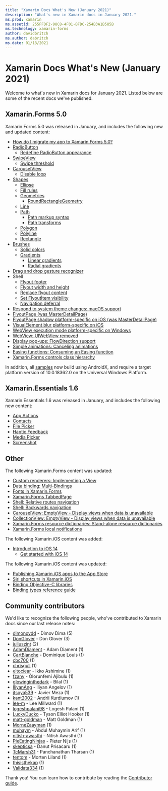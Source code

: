 ```yaml
---
title: "Xamarin Docs What's New (January 2021)"
description: "What's new in Xamarin docs in January 2021."
ms.prod: xamarin
ms.assetid: 255FFDF2-98C8-4F01-BFDC-254B3A1B585B
ms.technology: xamarin-forms
author: davidbritch
ms.author: dabritch
ms.date: 01/13/2021
---
```


# Xamarin Docs What's New (January 2021)

Welcome to what's new in Xamarin docs for January 2021. Listed below are some of the recent docs we've published.

## Xamarin.Forms 5.0

Xamarin.Forms 5.0 was released in January, and includes the following new and updated content:

- [How do I migrate my app to Xamarin.Forms 5.0?](~/xamarin-forms/troubleshooting/questions/forms5-migration.md)
- [RadioButton](~/xamarin-forms/user-interface/radiobutton.md)
  - [Redefine RadioButton appearance](~/xamarin-forms/user-interface/radiobutton.md#redefine-radiobutton-appearance)
- [SwipeView](~/xamarin-forms/user-interface/swipeview.md)
  - [Swipe threshold](~/xamarin-forms/user-interface/swipeview.md#swipe-threshold)
- [CarouselView](~/xamarin-forms/user-interface/carouselview/index.md)
  - [Disable loop](~/xamarin-forms/user-interface/carouselview/interaction.md#disable-loop)
- [Shapes](~/xamarin-forms/user-interface/shapes/index.md)
  - [Ellipse](~/xamarin-forms/user-interface/shapes/ellipse.md)
  - [Fill rules](~/xamarin-forms/user-interface/shapes/fillrules.md)
  - [Geometries](~/xamarin-forms/user-interface/shapes/geometries.md)
    - [RoundRectangleGeometry](~/xamarin-forms/user-interface/shapes/geometries.md#roundrectanglegeometry)
  - [Line](~/xamarin-forms/user-interface/shapes/line.md)
  - [Path](~/xamarin-forms/user-interface/shapes/path.md)
    - [Path markup syntax](~/xamarin-forms/user-interface/shapes/path-markup-syntax.md)
    - [Path transforms](~/xamarin-forms/user-interface/shapes/path-transforms.md)
  - [Polygon](~/xamarin-forms/user-interface/shapes/polygon.md)
  - [Polyline](~/xamarin-forms/user-interface/shapes/polyline.md)
  - [Rectangle](~/xamarin-forms/user-interface/shapes/rectangle.md)
- [Brushes](~/xamarin-forms/user-interface/brushes/index.md)
  - [Solid colors](~/xamarin-forms/user-interface/brushes/solidcolor.md)
  - [Gradients](~/xamarin-forms/user-interface/brushes/gradient.md)
    - [Linear gradients](~/xamarin-forms/user-interface/brushes/lineargradient.md)
    - [Radial gradients](~/xamarin-forms/user-interface/brushes/radialgradient.md)
- [Drag and drop gesture recognizer](~/xamarin-forms/app-fundamentals/gestures/drag-and-drop.md)
- Shell
  - [Flyout footer](~/xamarin-forms/app-fundamentals/shell/flyout.md#flyout-footer)
  - [Flyout width and height](~/xamarin-forms/app-fundamentals/shell/flyout.md#flyout-width-and-height)  
  - [Replace flyout content](~/xamarin-forms/app-fundamentals/shell/flyout.md#replace-flyout-content)
  - [Set FlyoutItem visibility](~/xamarin-forms/app-fundamentals/shell/flyout.md#set-flyoutitem-visibility)
  - [Navigation deferral](~/xamarin-forms/app-fundamentals/shell/navigation.md#navigation-deferral)
- [Respond to system theme changes: macOS support](~/xamarin-forms/user-interface/theming/system-theme-changes.md)
- [FlyoutPage (was MasterDetailPage)](~/xamarin-forms/app-fundamentals/navigation/flyoutpage.md)
- [FlyoutPage shadow platform-specific on iOS (was MasterDetailPage)](~/xamarin-forms/platform/ios/flyoutpage-shadow.md)
- [VisualElement blur platform-specific on iOS](~/xamarin-forms/platform/ios/visualelement-blur.md)
- [WebView execution mode platform-specific on Windows](~/xamarin-forms/platform/windows/webview-executionmode.md)
- [WebView: UIWebView removed](~/xamarin-forms/user-interface/webview.md#uiwebview-deprecation-and-app-store-rejection-itms-90809)
- [Display pop-ups: FlowDirection support](~/xamarin-forms/user-interface/pop-ups.md)
- [Simple animations: Canceling animations](~/xamarin-forms/user-interface/animation/simple.md#canceling-animations)
- [Easing functions: Consuming an Easing function](~/xamarin-forms/user-interface/animation/easing.md#consuming-an-easing-function)
- [Xamarin.Forms controls class hierarchy](~/xamarin-forms/internals/class-hierarchy.md)

In addition, all [samples](https://github.com/xamarin/xamarin-forms-samples) now build using AndroidX, and require a target platform version of 10.0.18362.0 on the Universal Windows Platform.

## Xamarin.Essentials 1.6

Xamarin.Essentials 1.6 was released in January, and includes the following new content:

- [App Actions](~/essentials/app-actions.md?context=xamarin%2Fxamarin-forms&tabs=android)
- [Contacts](~/essentials/contacts.md?context=xamarin%2Fxamarin-forms&tabs=android)
- [File Picker](~/essentials/file-picker.md?context=xamarin%2Fxamarin-forms&tabs=android)
- [Haptic Feedback](~/essentials/haptic-feedback.md?context=xamarin%2Fxamarin-forms&tabs=android)
- [Media Picker](~/essentials/media-picker.md?context=xamarin%2Fxamarin-forms&tabs=android)
- [Screenshot](~/essentials/screenshot.md?context=xamarin/xamarin-forms)

## Other

The following Xamarin.Forms content was updated:

- [Custom renderers: Implementing a View](~/xamarin-forms/app-fundamentals/custom-renderer/view.md)
- [Data binding: Multi-Bindings](~/xamarin-forms/app-fundamentals/data-binding/multibinding.md)
- [Fonts in Xamarin.Forms](~/xamarin-forms/user-interface/text/fonts.md)
- [Xamarin.Forms TabbedPage](~/xamarin-forms/app-fundamentals/navigation/tabbed-page.md)
- [Shell: Relative routes navigation](~/xamarin-forms/app-fundamentals/shell/navigation.md#relative-routes)
- [Shell: Backwards navigation](~/xamarin-forms/app-fundamentals/shell/navigation.md#backwards-navigation)
- [CarouselView: EmptyView - Display views when data is unavailable](~/xamarin-forms/user-interface/carouselview/emptyview.md#display-views-when-data-is-unavailable)
- [CollectionView: EmptyView - Display views when data is unavailable](~/xamarin-forms/user-interface/collectionview/emptyview.md#display-views-when-data-is-unavailable)
- [Xamarin.Forms resource dictionaries: Stand-alone resource dictionaries](~/xamarin-forms/xaml/resource-dictionaries.md#stand-alone-resource-dictionaries)
- [Xamarin.Forms local notifications](~/xamarin-forms/app-fundamentals/local-notifications.md)

The following Xamarin.iOS content was added:

- [Introduction to iOS 14](~/ios/platform/ios14/index.md)
  - [Get started with iOS 14](~/ios/platform/ios14/get-started.md)

The following Xamarin.iOS content was updated:

- [Publishing Xamarin.iOS apps to the App Store](~/ios/deploy-test/app-distribution/app-store-distribution/publishing-to-the-app-store.md)
- [Siri shortcuts in Xamarin.iOS](~/ios/platform/introduction-to-ios12/siri-shortcuts.md)
- [Binding Objective-C libraries](~/cross-platform/macios/binding/objective-c-libraries.md?context=xamarin%2Fios&tabs=windows)
- [Binding types reference guide](~/cross-platform/macios/binding/binding-types-reference.md)

## Community contributors

We'd like to recognize the following people, who've contributed to Xamarin docs since our last release notes:

- [dimonovdd](https://github.com/dimonovdd) - Dimov Dima (5)
- [DonGlover](https://github.com/DonGlover) - Don Glover (3)
- [juliuszint](https://github.com/juliuszint) (2)
- [AdamDiament](https://github.com/AdamDiament) - Adam Diament (1)
- [CartBlanche](https://github.com/CartBlanche) - Dominique Louis (1)
- [cbc700](https://github.com/cbc700) (1)
- [chrisgull](https://github.com/chrisgull) (1)
- [eltociear](https://github.com/eltociear) - Ikko Ashimine (1)
- [fzany](https://github.com/fzany) - Olorunfemi Ajibulu (1)
- [glowinginthedark](https://github.com/glowinginthedark) - Bilal (1)
- [IliyanAng](https://github.com/IliyanAng) - Iliyan Angelov (1)
- [jtsoya539](https://github.com/jtsoya539) - Javier Meza (1)
- [kant2002](https://github.com/kant2002) - Andrii Kurdiumov (1)
- [lee-m](https://github.com/lee-m) - Lee Millward (1)
- [logeshpalani98](https://github.com/logeshpalani98) - Logesh Palani (1)
- [LuckyDucko](https://github.com/LuckyDucko) - Tyson Elliot Hooker (1)
- [matt-goldman](https://github.com/matt-goldman) - Matt Goldman (1)
- [MorneZaayman](https://github.com/MorneZaayman) (1)
- [muhaym](https://github.com/muhaym) - Abdul Muhaymin Arif (1)
- [nitish-awasthi](https://github.com/nitish-awasthi) - Nitish Awasthi (1)
- [PieEatingNinjas](https://github.com/PieEatingNinjas) - Pieter Nijs (1)
- [skepticsa](https://github.com/skepticsa) - Danut Prisacaru (1)
- [TcMarsh31](https://github.com/TcMarsh31) - Panchanathan Tharsan (1)
- [tentom](https://github.com/tentom) - Morten Liland (1)
- [thisisthekap](https://github.com/thisisthekap) (1)
- [Validata334](https://github.com/Validata334) (1)

Thank you! You can learn how to contribute by reading the [Contributor guide](https://github.com/MicrosoftDocs/xamarin-docs/blob/live/CONTRIBUTING.md).

